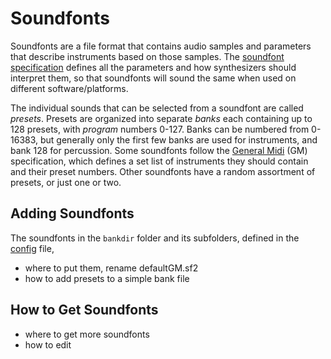# Soundfonts

Soundfonts are a file format that contains audio samples and parameters that describe instruments based on those samples. The [soundfont specification](http://www.synthfont.com/sfspec24.pdf) defines all the parameters and how synthesizers should interpret them, so that soundfonts will sound the same when used on different software/platforms.

The individual sounds that can be selected from a soundfont are called _presets_. Presets are organized into separate _banks_ each containing up to 128 presets, with _program_ numbers 0-127. Banks can be numbered from 0-16383, but generally only the first few banks are used for instruments, and bank 128 for percussion. Some soundfonts follow the [General Midi](https://www.midi.org/specifications/midi1-specifications/general-midi-specifications) (GM) specification, which defines a set list of instruments they should contain and their preset numbers. Other soundfonts have a random assortment of presets, or just one or two.

## Adding Soundfonts

The soundfonts in the `bankdir` folder and its subfolders, defined in the [config](basic_usage/#config-files) file, 

- where to put them, rename defaultGM.sf2
- how to add presets to a simple bank file

## How to Get Soundfonts

- where to get more soundfonts
- how to edit
